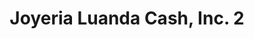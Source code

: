 ---
title: "Joyeria Luanda Cash, Inc. 2"
url: /miami/joyeria-luanda-cash-inc-2/
shop: pawnbroker
---